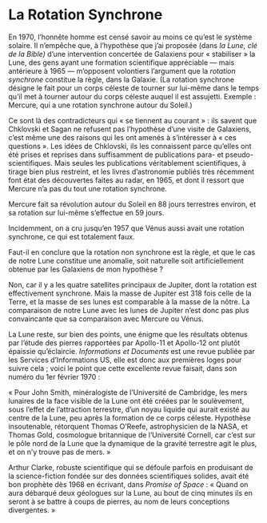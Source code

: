 # La Rotation Synchrone

En 1970, l’honnête homme est censé savoir au moins ce qu’est le système solaire. Il n’empêche que, à l’hypothèse que j’ai proposée (dans *la Lune, clé de la Bible)* d’une intervention concertée de Galaxiens pour « stabiliser » la Lune, des gens ayant une formation scientifique appréciable — mais antérieure à 1965 — m’opposent volontiers l’argument que la *rotation synchrone* <span id="e9782221228517_c02-st1.xhtml#page-45"></span>constitue la règle, dans la Galaxie. (La rotation synchrone désigne le fait pour un corps céleste de tourner sur lui-même dans le temps qu’il met à tourner autour du corps céleste auquel il est assujetti. Exemple : Mercure, qui a une rotation synchrone autour du Soleil.)

Ce sont là des contradicteurs qui « se tiennent au courant » : ils savent que Chklovski et Sagan ne refusent pas l’hypothèse d’une visite de Galaxiens, c’est même une des raisons qui les ont amenés à s’intéresser à « ces questions ». Les idées de Chklovski, ils les connaissent parce qu’elles ont été prises et reprises dans suffisamment de publications para- et pseudo-scientifiques. Mais seules les publications véritablement scientifiques, à tirage bien plus restreint, et les livres d’astronomie publiés très récemment font état des découvertes faites au radar, en 1965, et dont il ressort que Mercure n’a pas du tout une rotation synchrone.

Mercure fait sa révolution autour du Soleil en 88 jours terrestres environ, et sa rotation sur lui-même s’effectue en 59 jours.

Incidemment, on a cru jusqu’en 1957 que Vénus aussi avait une rotation synchrone, ce qui est totalement faux.

Faut-il en conclure que la rotation non synchrone est la règle, et que le cas de notre Lune constitue une anomalie, soit naturelle soit artificiellement obtenue par les Galaxiens de mon hypothèse ?

Non, car il y a les quatre satellites principaux de Jupiter, dont la rotation est effectivement synchrone. Mais la masse de Jupiter est 318 fois celle de la Terre, et la masse de ses lunes est comparable à la masse de la nôtre. La comparaison de notre Lune avec les lunes de Jupiter n’est donc pas plus convaincante que sa comparaison avec Mercure ou Vénus.

La Lune reste, sur bien des points, une énigme que les résultats obtenus par l’étude des pierres rapportées par Apollo-11 et Apollo-12 ont plutôt épaissie qu’éclaircie. <span id="e9782221228517_c02-st1.xhtml#page-46"></span>*Informations et Documents* est une revue publiée par les Services d’Informations US, elle est donc aux premières loges pour suivre cela ; voici le point que cette excellente revue faisait, dans son numéro du 1er février 1970 :

« Pour John Smith, minéralogiste de l’Université de Cambridge, les mers lunaires de la face visible de la Lune ont été créées par le soulèvement, sous l’effet de l’attraction terrestre, d’un noyau liquide qui aurait existé au centre de la Lune, peu après la formation de ce corps céleste. Hypothèse insoutenable, rétorquent Thomas O’Reefe, astrophysicien de la NASA, et Thomas Gold, cosmologue britannique de l’Université Cornell, car c’est sur le pôle nord de la Lune que la dynamique de la gravité terrestre agit le plus, et on n’y trouve pas de mers. »

Arthur Clarke, robuste scientifique qui se défoule parfois en produisant de la science-fiction fondée sur des données scientifiques solides, avait été bon prophète dès 1968 en écrivant, dans *Promise of Space* : « Quand on aura débarqué deux géologues sur la Lune, au bout de cinq minutes ils en seront à se battre à coups de pierres, au nom de leurs conceptions divergentes. »

<span id="e9782221228517_c02-st1.xhtml#title13"></span>